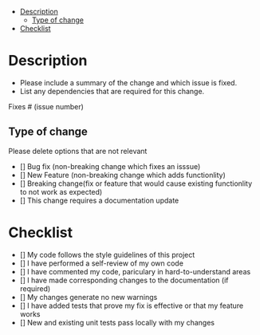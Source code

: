 - [Description](#description)
  - [Type of change](#type-of-change)
- [Checklist](#checklist)


# Description

- Please include a summary of the change and which issue is fixed.
- List any dependencies that are required for this change.

Fixes # (issue number)

## Type of change

Please delete options that are not relevant
- [] Bug fix (non-breaking change which fixes an isssue)
- [] New Feature (non-breaking change which adds functionlity)
- [] Breaking change(fix or feature that would cause existing functionlity to not work as expected)
- [] This change requires a documentation update

# Checklist

- [] My code follows the style guidelines of this project
- [] I have performed a self-review of my own code
- [] I have commented my code, pariculary in hard-to-understand areas
- [] I have made corresponding changes to the documentation (if required)
- [] My changes generate no new warnings
- [] I have added tests that prove my fix is effective or that my feature works
- [] New and existing unit tests pass locally with my changes
